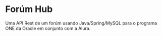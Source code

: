 # Forúm Hub

Uma API Rest de um forúm usando Java/Spring/MySQL para o programa ONE da Oracle em conjunto com a Alura.

